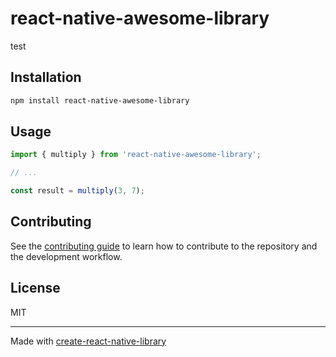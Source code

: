 # react-native-awesome-library

test 

## Installation

```sh
npm install react-native-awesome-library
```

## Usage


```js
import { multiply } from 'react-native-awesome-library';

// ...

const result = multiply(3, 7);
```


## Contributing

See the [contributing guide](CONTRIBUTING.md) to learn how to contribute to the repository and the development workflow.

## License

MIT

---

Made with [create-react-native-library](https://github.com/callstack/react-native-builder-bob)

